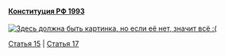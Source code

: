 #### [Конституция РФ 1993](https://lalawland.github.io/eurasia/russia/const)

[![Здесь должна быть картинка, но если её нет, значит всё :(](https://sun9-west.userapi.com/sun9-2/s/v1/ig2/2NGN3BdbFhwa_7Q9z1DVKiNN30OCtRq4lHrMQdoqai_hCRbzgtdA-48Tewk9b4PMZ21W6L8HWJ4SObJFTjeDbSko.jpg?size=1280x720&quality=95&type=album)](https://sun9-west.userapi.com/sun9-2/s/v1/ig2/2NGN3BdbFhwa_7Q9z1DVKiNN30OCtRq4lHrMQdoqai_hCRbzgtdA-48Tewk9b4PMZ21W6L8HWJ4SObJFTjeDbSko.jpg?size=1280x720&quality=95&type=album)

[Статья 15](https://lalawland.github.io/eurasia/russia/const/art15) | [Статья 17](https://lalawland.github.io/eurasia/russia/const/art17)
